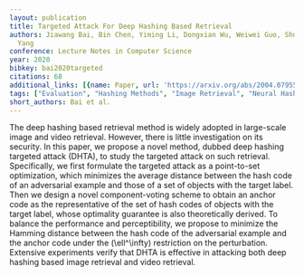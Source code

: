 ```yaml
---
layout: publication
title: Targeted Attack For Deep Hashing Based Retrieval
authors: Jiawang Bai, Bin Chen, Yiming Li, Dongxian Wu, Weiwei Guo, Shu-Tao Xia, En-Hui
  Yang
conference: Lecture Notes in Computer Science
year: 2020
bibkey: bai2020targeted
citations: 68
additional_links: [{name: Paper, url: 'https://arxiv.org/abs/2004.07955'}]
tags: ["Evaluation", "Hashing Methods", "Image Retrieval", "Neural Hashing", "Robustness", "Scalability", "Video Retrieval"]
short_authors: Bai et al.
---
```

The deep hashing based retrieval method is widely adopted in large-scale
image and video retrieval. However, there is little investigation on its
security. In this paper, we propose a novel method, dubbed deep hashing
targeted attack (DHTA), to study the targeted attack on such retrieval.
Specifically, we first formulate the targeted attack as a point-to-set
optimization, which minimizes the average distance between the hash code of an
adversarial example and those of a set of objects with the target label. Then
we design a novel component-voting scheme to obtain an anchor code as the
representative of the set of hash codes of objects with the target label, whose
optimality guarantee is also theoretically derived. To balance the performance
and perceptibility, we propose to minimize the Hamming distance between the
hash code of the adversarial example and the anchor code under the
\(\ell^\infty\) restriction on the perturbation. Extensive experiments verify
that DHTA is effective in attacking both deep hashing based image retrieval and
video retrieval.